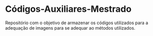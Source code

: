 # Códigos-Auxiliares-Mestrado

Repositório com o objetivo de armazenar os códigos utilizados para a adequação de imagens para se adequar ao métodos utilizados. 
